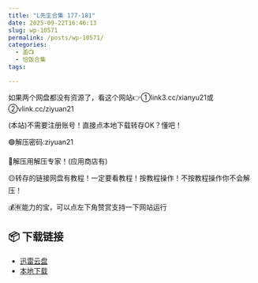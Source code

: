 ```yaml
---
title: "L先生合集 177-181"
date: 2025-09-22T16:46:13
slug: wp-10571
permalink: /posts/wp-10571/
categories:
  - 盖📺
  - 恰饭合集
tags:

---
```


如果两个网盘都没有资源了，看这个网站👉①link3.cc/xianyu21或②vlink.cc/ziyuan21

(本站)不需要注册账号！直接点本地下载转存OK？懂吧！

🟢解压密码:ziyuan21

🔵解压用解压专家！(应用商店有)

🟡转存的链接网盘有教程！一定要看教程！按教程操作！不按教程操作你不会解压！

💰🈶能力的宝，可以点左下角赞赏支持一下网站运行

## 📦 下载链接
- [迅雷云盘](https://blziyuan21.com/pay-download/10571?key=0a8e6426e0&down_id=0)
- [本地下载](https://blziyuan21.com/pay-download/10571?key=0a8e6426e0&down_id=1)

